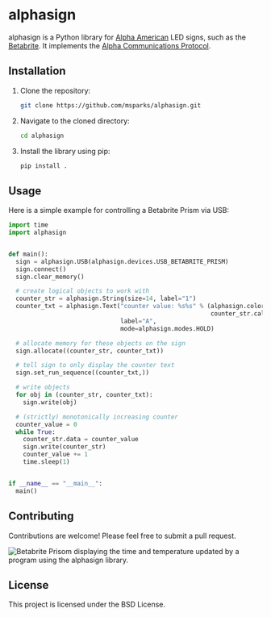 # alphasign

alphasign is a Python library for
[Alpha American](http://www.alpha-american.com/) LED signs, such as the
[Betabrite](http://www.betabrite.com/). It implements the
[Alpha Communications Protocol](http://www.alpha-american.com/p-alpha-communications-protocol.html).

## Installation

1. Clone the repository:
   ```bash
   git clone https://github.com/msparks/alphasign.git
   ```
2. Navigate to the cloned directory:
   ```bash
   cd alphasign
   ```
3. Install the library using pip:
   ```bash
   pip install .
   ```

## Usage

Here is a simple example for controlling a Betabrite Prism via USB:

```python
import time
import alphasign


def main():
  sign = alphasign.USB(alphasign.devices.USB_BETABRITE_PRISM)
  sign.connect()
  sign.clear_memory()

  # create logical objects to work with
  counter_str = alphasign.String(size=14, label="1")
  counter_txt = alphasign.Text("counter value: %s%s" % (alphasign.colors.RED,
                                                        counter_str.call()),
                               label="A",
                               mode=alphasign.modes.HOLD)

  # allocate memory for these objects on the sign
  sign.allocate((counter_str, counter_txt))

  # tell sign to only display the counter text
  sign.set_run_sequence((counter_txt,))

  # write objects
  for obj in (counter_str, counter_txt):
    sign.write(obj)

  # (strictly) monotonically increasing counter
  counter_value = 0
  while True:
    counter_str.data = counter_value
    sign.write(counter_str)
    counter_value += 1
    time.sleep(1)


if __name__ == "__main__":
  main()
```

## Contributing

Contributions are welcome! Please feel free to submit a pull request.

![Betabrite Prisom displaying the time and temperature updated by a program using the alphasign library.](http://farm9.staticflickr.com/8010/7151560649_2d5f04955b.jpg)

## License

This project is licensed under the BSD License.
